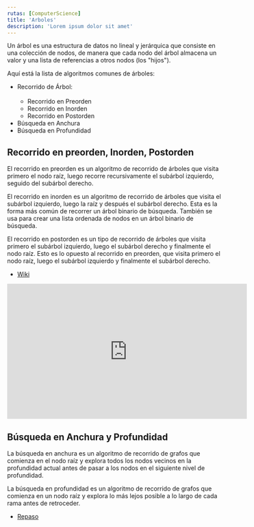 ```yaml
---
rutas: [ComputerScience]
title: 'Arboles'
description: 'Lorem ipsum dolor sit amet'
---
```


Un árbol es una estructura de datos no lineal y jerárquica que consiste en una colección de nodos, de manera que cada nodo del árbol almacena un valor y una lista de referencias a otros nodos (los "hijos").

Aquí está la lista de algoritmos comunes de árboles:

- Recorrido de Árbol:
    <br/><br/>
    - Recorrido en Preorden
    - Recorrido en Inorden
    - Recorrido en Postorden
- Búsqueda en Anchura
- Búsqueda en Profundidad

## Recorrido en preorden, Inorden, Postorden
El recorrido en preorden es un algoritmo de recorrido de árboles que visita primero el nodo raíz, luego recorre recursivamente el subárbol izquierdo, seguido del subárbol derecho.

El recorrido en inorden es un algoritmo de recorrido de árboles que visita el subárbol izquierdo, luego la raíz y después el subárbol derecho. Esta es la forma más común de recorrer un árbol binario de búsqueda. También se usa para crear una lista ordenada de nodos en un árbol binario de búsqueda.

El recorrido en postorden es un tipo de recorrido de árboles que visita primero el subárbol izquierdo, luego el subárbol derecho y finalmente el nodo raíz. Esto es lo opuesto al recorrido en preorden, que visita primero el nodo raíz, luego el subárbol izquierdo y finalmente el subárbol derecho.

* [Wiki](https://es.wikipedia.org/wiki/Recorrido_de_árboles)

<iframe width="560" height="315" src="https://www.youtube.com/embed/Jo2euX89Oz8?si=4-p0UN0JaKz3BsUN" title="YouTube video player" frameborder="0" allow="accelerometer; autoplay; clipboard-write; encrypted-media; gyroscope; picture-in-picture; web-share" referrerpolicy="strict-origin-when-cross-origin" allowfullscreen></iframe>

## Búsqueda en Anchura y Profundidad
La búsqueda en anchura es un algoritmo de recorrido de grafos que comienza en el nodo raíz y explora todos los nodos vecinos en la profundidad actual antes de pasar a los nodos en el siguiente nivel de profundidad.

La búsqueda en profundidad es un algoritmo de recorrido de grafos que comienza en un nodo raíz y explora lo más lejos posible a lo largo de cada rama antes de retroceder.

* [Repaso](/blog/ComputerScience/algoritmos/algoritmos-grafos#búsqueda-en-anchura)